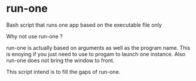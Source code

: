 # run-one
Bash script that runs one app based on the executable file only

Why not use run-one ?

run-one is actually based on arguments as well as the program name.
This is enoying if you just need to use to progam to launch one instance.
Also run-one does not bring the window to front.

This script intend is to fill the gaps of run-one.
